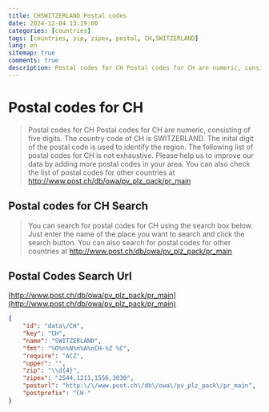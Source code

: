 ```yaml
---
title: CHSWITZERLAND Postal codes 
date: 2024-12-04 13:19:00
categories: [countries]
tags: [countries, zip, zipex, postal, CH,SWITZERLAND]
lang: en
sitemap: true
comments: true
description: Postal codes for CH Postal codes for CH are numeric, consisting of five digits. The country code of CH is SWITZERLAND. The inital digit of the postal code is used to identify the region. The following list of postal codes for CH is not exhaustive. Please help us to improve our data by adding more postal codes in your area. You can also check the list of postal codes for other countries at http://www.post.ch/db/owa/pv_plz_pack/pr_main
---
```


# Postal codes for CH
> Postal codes for CH Postal codes for CH are numeric, consisting of five digits. The country code of CH is SWITZERLAND. The inital digit of the postal code is used to identify the region. The following list of postal codes for CH is not exhaustive. Please help us to improve our data by adding more postal codes in your area. You can also check the list of postal codes for other countries at http://www.post.ch/db/owa/pv_plz_pack/pr_main

## Postal codes for CH Search 
> You can search for postal codes for CH using the search box below. Just enter the name of the place you want to search and click the search button. You can also search for postal codes for other countries at http://www.post.ch/db/owa/pv_plz_pack/pr_main

## Postal Codes Search Url

[http://www.post.ch/db/owa/pv_plz_pack/pr_main](http://www.post.ch/db/owa/pv_plz_pack/pr_main)
```json
{
    "id": "data\/CH",
    "key": "CH",
    "name": "SWITZERLAND",
    "fmt": "%O%n%N%n%A%nCH-%Z %C",
    "require": "ACZ",
    "upper": "",
    "zip": "\\d{4}",
    "zipex": "2544,1211,1556,3030",
    "posturl": "http:\/\/www.post.ch\/db\/owa\/pv_plz_pack\/pr_main",
    "postprefix": "CH-"
}
```
